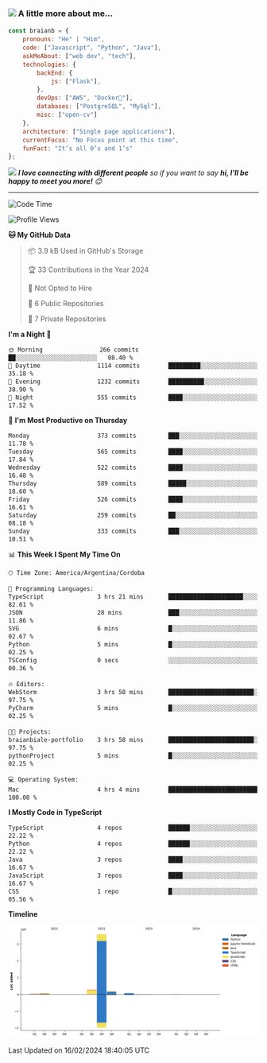 ### <img src="https://media.giphy.com/media/VgCDAzcKvsR6OM0uWg/giphy.gif" width="50"> A little more about me...  

```javascript
const braianb = {
    pronouns: "He" | "Him",
    code: ["Javascript", "Python", "Java"],
    askMeAbout: ["web dev", "tech"],
    technologies: {
        backEnd: {
            js: ["Flask"],
        },
        devOps: ["AWS", "Docker🐳"],
        databases: ["PostgreSQL", "MySql"],
        misc: ["open-cv"]
    },
    architecture: ["Single page applications"],
    currentFocus: "No Focus point at this time",
    funFact: "It’s all 0’s and 1’s"
};
```

<img src="https://media.giphy.com/media/LnQjpWaON8nhr21vNW/giphy.gif" width="60"> <em><b>I love connecting with different people</b> so if you want to say <b>hi, I'll be happy to meet you more!</b> 😊</em>

---

<!--START_SECTION:waka-->
![Code Time](http://img.shields.io/badge/Code%20Time-4%20hrs%2023%20mins-blue)

![Profile Views](http://img.shields.io/badge/Profile%20Views-65-blue)

**🐱 My GitHub Data** 

> 📦 3.9 kB Used in GitHub's Storage 
 > 
> 🏆 33 Contributions in the Year 2024
 > 
> 🚫 Not Opted to Hire
 > 
> 📜 6 Public Repositories 
 > 
> 🔑 7 Private Repositories 
 > 
**I'm a Night 🦉** 

```text
🌞 Morning                266 commits         ██░░░░░░░░░░░░░░░░░░░░░░░   08.40 % 
🌆 Daytime                1114 commits        █████████░░░░░░░░░░░░░░░░   35.18 % 
🌃 Evening                1232 commits        ██████████░░░░░░░░░░░░░░░   38.90 % 
🌙 Night                  555 commits         ████░░░░░░░░░░░░░░░░░░░░░   17.52 % 
```
📅 **I'm Most Productive on Thursday** 

```text
Monday                   373 commits         ███░░░░░░░░░░░░░░░░░░░░░░   11.78 % 
Tuesday                  565 commits         ████░░░░░░░░░░░░░░░░░░░░░   17.84 % 
Wednesday                522 commits         ████░░░░░░░░░░░░░░░░░░░░░   16.48 % 
Thursday                 589 commits         █████░░░░░░░░░░░░░░░░░░░░   18.60 % 
Friday                   526 commits         ████░░░░░░░░░░░░░░░░░░░░░   16.61 % 
Saturday                 259 commits         ██░░░░░░░░░░░░░░░░░░░░░░░   08.18 % 
Sunday                   333 commits         ███░░░░░░░░░░░░░░░░░░░░░░   10.51 % 
```


📊 **This Week I Spent My Time On** 

```text
🕑︎ Time Zone: America/Argentina/Cordoba

💬 Programming Languages: 
TypeScript               3 hrs 21 mins       █████████████████████░░░░   82.61 % 
JSON                     28 mins             ███░░░░░░░░░░░░░░░░░░░░░░   11.86 % 
SVG                      6 mins              █░░░░░░░░░░░░░░░░░░░░░░░░   02.67 % 
Python                   5 mins              █░░░░░░░░░░░░░░░░░░░░░░░░   02.25 % 
TSConfig                 0 secs              ░░░░░░░░░░░░░░░░░░░░░░░░░   00.36 % 

🔥 Editors: 
WebStorm                 3 hrs 58 mins       ████████████████████████░   97.75 % 
PyCharm                  5 mins              █░░░░░░░░░░░░░░░░░░░░░░░░   02.25 % 

🐱‍💻 Projects: 
braianbiale-portfolio    3 hrs 58 mins       ████████████████████████░   97.75 % 
pythonProject            5 mins              █░░░░░░░░░░░░░░░░░░░░░░░░   02.25 % 

💻 Operating System: 
Mac                      4 hrs 4 mins        █████████████████████████   100.00 % 
```

**I Mostly Code in TypeScript** 

```text
TypeScript               4 repos             ██████░░░░░░░░░░░░░░░░░░░   22.22 % 
Python                   4 repos             ██████░░░░░░░░░░░░░░░░░░░   22.22 % 
Java                     3 repos             ████░░░░░░░░░░░░░░░░░░░░░   16.67 % 
JavaScript               3 repos             ████░░░░░░░░░░░░░░░░░░░░░   16.67 % 
CSS                      1 repo              █░░░░░░░░░░░░░░░░░░░░░░░░   05.56 % 
```



**Timeline**

![Lines of Code chart](https://raw.githubusercontent.com/BraianBGit/BraianBGit/main/assets/bar_graph.png)


 Last Updated on 16/02/2024 18:40:05 UTC
<!--END_SECTION:waka-->
